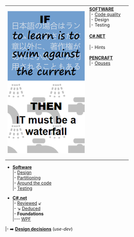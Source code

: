<table style="border-collapse: collapse;">
 <tr valign="top">
    <td style="border: 1px solid #0000000;">
      <p><a href="README+/pencraft/README+/opuses/IT-memes.md"><img src="README+/pencraft/README+/_rsc/_img/ITLearnWaterfall_vert.png" alt="If to learn is to swim against the current then IT must be a waterfall"></a><p>
    <td>
      <a href="README+/software/"><b>SOFTWARE</b></a><br/>
     |- <a href="README+/software/README+/code-quality.md">Code quality</a><br/>
      |- Design<br/>
      |- Testing<br/>
      <h4><a href="README+/.net/">C#.NET</a></h4>
     |- Hints<br/>
      <br/>
      <a href="README+/pencraft"><b>PENCRAFT</b></a><br/>
      |- <a href="README+/pencraft/README+/opuses">Opuses</a><br/>
      <br/>&nbsp;&nbsp;&nbsp;&nbsp;&nbsp;&nbsp;&nbsp;&nbsp;&nbsp;&nbsp;&nbsp;&nbsp;&nbsp;&nbsp;&nbsp;&nbsp;&nbsp;&nbsp;&nbsp;&nbsp;&nbsp;&nbsp;&nbsp;&nbsp;&nbsp;&nbsp;&nbsp;&nbsp;&nbsp;&nbsp;&nbsp;&nbsp;
    </td>
 </tr>
</table>

- [__Software__](README+/dev/)\
|- [Design](README+/dev/design/)\
|- [Partitioning](README+/dev/design/README+/software-parts)\
|- [Around the code](README+/dev/code/)\
|- [Testing](README+/dev/testing/)

- [__C#.net__](README+/.net)\
|- [Reviewed](README+/.net/README+/audit) :arrow_lower_left:\
|- :arrow_lower_right: [Deduced](README+/.net/README+/deduced)\
|- **Foundations**\
|--- [WPF](README+/.net/wpf/)

|- ➡️ [**Design decisions**](https://github.com/Kyriosity/use-dev/blob/main/README+/decisions) (_use-dev_)

